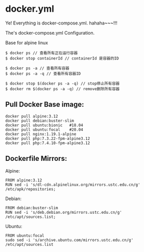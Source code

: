 # docker.yml

Ye! Everything is docker-compose.yml. hahaha~~~!!!

The's docker-compose.yml Configuration.

Base for alpine linux

```
$ docker ps // 查看所有正在运行容器
$ docker stop containerId // containerId 是容器的ID

$ docker ps -a // 查看所有容器
$ docker ps -a -q // 查看所有容器ID

$ docker stop $(docker ps -a -q) // stop停止所有容器
$ docker rm $(docker ps -a -q) // remove删除所有容器
```

## Pull Docker Base image:
```
docker pull alpine:3.12
docker pull debian:buster-slim
docker pull ubuntu:bionic   #18.04
docker pull ubuntu:focal    #20.04
docker pull nginx:1.19.1-alpine
docker pull php:7.3.22-fpm-alpine3.12
docker pull php:7.4.10-fpm-alpine3.12

```

## Dockerfile Mirrors:
Alpine:
```
FROM alpine:3.12
RUN sed -i 's/dl-cdn.alpinelinux.org/mirrors.ustc.edu.cn/g' /etc/apk/repositories;
```
Debian:
```
FROM debian:buster-slim
RUN sed -i 's/deb.debian.org/mirrors.ustc.edu.cn/g' /etc/apt/sources.list;
```
Ubuntu:
```
FROM ubuntu:focal
sudo sed -i 's/archive.ubuntu.com/mirrors.ustc.edu.cn/g' /etc/apt/sources.list
```
